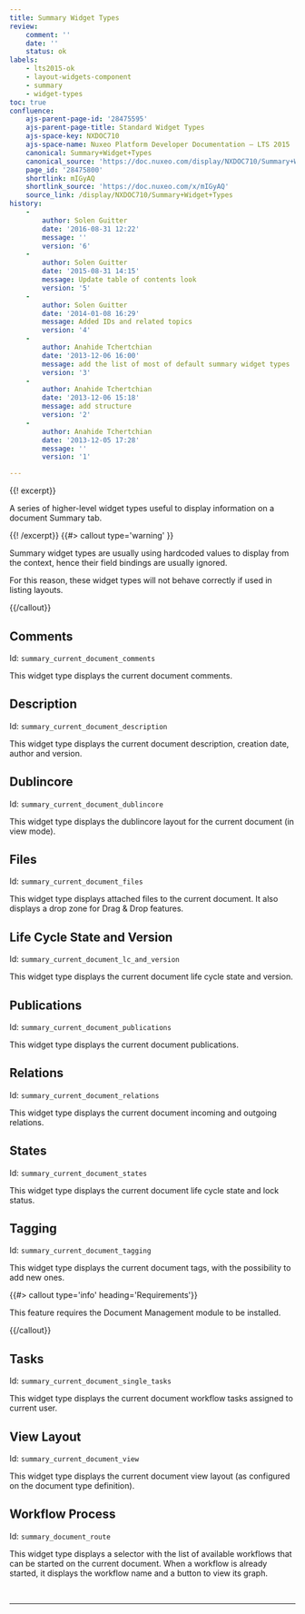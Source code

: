 ```yaml
---
title: Summary Widget Types
review:
    comment: ''
    date: ''
    status: ok
labels:
    - lts2015-ok
    - layout-widgets-component
    - summary
    - widget-types
toc: true
confluence:
    ajs-parent-page-id: '28475595'
    ajs-parent-page-title: Standard Widget Types
    ajs-space-key: NXDOC710
    ajs-space-name: Nuxeo Platform Developer Documentation — LTS 2015
    canonical: Summary+Widget+Types
    canonical_source: 'https://doc.nuxeo.com/display/NXDOC710/Summary+Widget+Types'
    page_id: '28475800'
    shortlink: mIGyAQ
    shortlink_source: 'https://doc.nuxeo.com/x/mIGyAQ'
    source_link: /display/NXDOC710/Summary+Widget+Types
history:
    - 
        author: Solen Guitter
        date: '2016-08-31 12:22'
        message: ''
        version: '6'
    - 
        author: Solen Guitter
        date: '2015-08-31 14:15'
        message: Update table of contents look
        version: '5'
    - 
        author: Solen Guitter
        date: '2014-01-08 16:29'
        message: Added IDs and related topics
        version: '4'
    - 
        author: Anahide Tchertchian
        date: '2013-12-06 16:00'
        message: add the list of most of default summary widget types
        version: '3'
    - 
        author: Anahide Tchertchian
        date: '2013-12-06 15:18'
        message: add structure
        version: '2'
    - 
        author: Anahide Tchertchian
        date: '2013-12-05 17:28'
        message: ''
        version: '1'

---
```

{{! excerpt}}

A series of higher-level widget types useful to display information on a document Summary tab.

{{! /excerpt}} {{#> callout type='warning' }}

Summary widget types are usually using hardcoded values to display from the context, hence their field bindings are usually ignored.

For this reason, these widget types will not behave correctly if used in listing layouts.

{{/callout}}

## Comments

Id: `summary_current_document_comments`

This widget type displays the current document comments.

## Description

Id: `summary_current_document_description`

This widget type displays the current document description, creation date, author and version.

## Dublincore

Id: `summary_current_document_dublincore`

This widget type displays the dublincore layout for the current document (in view mode).

## Files

Id: `summary_current_document_files`

This widget type displays attached files to the current document. It also displays a drop zone for Drag & Drop features.

## Life Cycle State and Version

Id: `summary_current_document_lc_and_version`

This widget type displays the current document life cycle state and version.

## Publications

Id: `summary_current_document_publications`

This widget type displays the current document publications.

## Relations

Id: `summary_current_document_relations`

This widget type displays the current document incoming and outgoing relations.

## States

Id: `summary_current_document_states`

This widget type displays the current document life cycle state and lock status.

## Tagging

Id: `summary_current_document_tagging`

This widget type displays the current document tags, with the possibility to add new ones.

{{#> callout type='info' heading='Requirements'}}

This feature requires the Document Management module to be installed.

{{/callout}}

## Tasks

Id: `summary_current_document_single_tasks`

This widget type displays the current document workflow tasks assigned to current user.

## View Layout

Id: `summary_current_document_view`

This widget type displays the current document view layout (as configured on the document type definition).

## Workflow Process

Id: `summary_document_route`

This widget type displays a selector with the list of available workflows that can be started on the current document. When a workflow is already started, it displays the workflow name and a button to view its graph.

&nbsp;

* * *